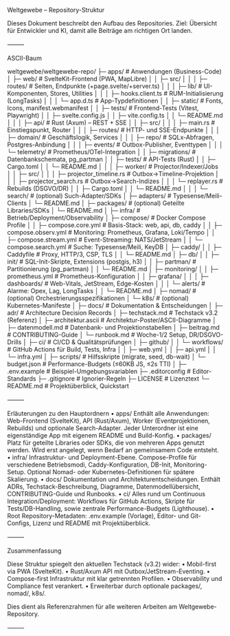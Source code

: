 Weltgewebe – Repository-Struktur

Dieses Dokument beschreibt den Aufbau des Repositories.
Ziel: Übersicht für Entwickler und KI, damit alle Beiträge am richtigen Ort landen.

⸻

ASCII-Baum

weltgewebe/weltgewebe-repo/
├─ apps/                       # Anwendungen (Business-Code)
│  ├─ web/                      # SvelteKit-Frontend (PWA, MapLibre)
│  │  ├─ src/
│  │  │  ├─ routes/             # Seiten, Endpunkte (+page.svelte/+server.ts)
│  │  │  ├─ lib/                # UI-Komponenten, Stores, Utilities
│  │  │  ├─ hooks.client.ts     # RUM-Initialisierung (LongTasks)
│  │  │  └─ app.d.ts            # App-Typdefinitionen
│  │  ├─ static/                # Fonts, Icons, manifest.webmanifest
│  │  ├─ tests/                 # Frontend-Tests (Vitest, Playwright)
│  │  ├─ svelte.config.js
│  │  ├─ vite.config.ts
│  │  └─ README.md
│  │
│  ├─ api/                      # Rust (Axum) – REST + SSE
│  │  ├─ src/
│  │  │  ├─ main.rs             # Einstiegspunkt, Router
│  │  │  ├─ routes/             # HTTP- und SSE-Endpunkte
│  │  │  ├─ domain/             # Geschäftslogik, Services
│  │  │  ├─ repo/               # SQLx-Abfragen, Postgres-Anbindung
│  │  │  ├─ events/             # Outbox-Publisher, Eventtypen
│  │  │  └─ telemetry/          # Prometheus/OTel-Integration
│  │  ├─ migrations/            # Datenbankschemata, pg_partman
│  │  ├─ tests/                 # API-Tests (Rust)
│  │  ├─ Cargo.toml
│  │  └─ README.md
│  │
│  ├─ worker/                   # Projector/Indexer/Jobs
│  │  ├─ src/
│  │  │  ├─ projector_timeline.rs # Outbox→Timeline-Projektion
│  │  │  ├─ projector_search.rs   # Outbox→Search-Indizes
│  │  │  └─ replayer.rs           # Rebuilds (DSGVO/DR)
│  │  ├─ Cargo.toml
│  │  └─ README.md
│  │
│  └─ search/                   # (optional) Such-Adapter/SDKs
│     ├─ adapters/              # Typesense/Meili-Clients
│     └─ README.md
│
├─ packages/                    # (optional) Geteilte Libraries/SDKs
│  └─ README.md
│
├─ infra/                       # Betrieb/Deployment/Observability
│  ├─ compose/                  # Docker Compose Profile
│  │  ├─ compose.core.yml       # Basis-Stack: web, api, db, caddy
│  │  ├─ compose.observ.yml     # Monitoring: Prometheus, Grafana, Loki/Tempo
│  │  ├─ compose.stream.yml     # Event-Streaming: NATS/JetStream
│  │  └─ compose.search.yml     # Suche: Typesense/Meili, KeyDB
│  ├─ caddy/
│  │  ├─ Caddyfile              # Proxy, HTTP/3, CSP, TLS
│  │  └─ README.md
│  ├─ db/
│  │  ├─ init/                  # SQL-Init-Skripte, Extensions (postgis, h3)
│  │  ├─ partman/               # Partitionierung (pg_partman)
│  │  └─ README.md
│  ├─ monitoring/
│  │  ├─ prometheus.yml         # Prometheus-Konfiguration
│  │  ├─ grafana/
│  │  │  ├─ dashboards/         # Web-Vitals, JetStream, Edge-Kosten
│  │  │  └─ alerts/             # Alarme: Opex, Lag, LongTasks
│  │  └─ README.md
│  ├─ nomad/                    # (optional) Orchestrierungsspezifikationen
│  └─ k8s/                      # (optional) Kubernetes-Manifeste
│
├─ docs/                        # Dokumentation & Entscheidungen
│  ├─ adr/                      # Architecture Decision Records
│  ├─ techstack.md              # Techstack v3.2 (Referenz)
│  ├─ architektur.ascii         # Architektur-Poster/ASCII-Diagramme
│  ├─ datenmodell.md            # Datenbank- und Projektionstabellen
│  ├─ beitrag.md                # CONTRIBUTING-Guide
│  └─ runbook.md                # Woche-1/2 Setup, DR/DSGVO-Drills
│
├─ ci/                          # CI/CD & Qualitätsprüfungen
│  ├─ github/
│  │  └─ workflows/             # GitHub Actions für Build, Tests, Infra
│  │     ├─ web.yml
│  │     ├─ api.yml
│  │     └─ infra.yml
│  ├─ scripts/                  # Hilfsskripte (migrate, seed, db-wait)
│  └─ budget.json               # Performance-Budgets (≤60KB JS, ≤2s TTI)
│
├─ .env.example                 # Beispiel-Umgebungsvariablen
├─ .editorconfig                # Editor-Standards
├─ .gitignore                   # Ignorier-Regeln
├─ LICENSE                      # Lizenztext
└─ README.md                    # Projektüberblick, Quickstart


⸻

Erläuterungen zu den Hauptordnern
	•	apps/
Enthält alle Anwendungen: Web-Frontend (SvelteKit), API (Rust/Axum), Worker (Eventprojektionen, Rebuilds) und optionale Search-Adapter. Jeder Unterordner ist eine eigenständige App mit eigenem README und Build-Konfig.
	•	packages/
Platz für geteilte Libraries oder SDKs, die von mehreren Apps genutzt werden. Wird erst angelegt, wenn Bedarf an gemeinsamem Code entsteht.
	•	infra/
Infrastruktur- und Deployment-Ebene. Compose-Profile für verschiedene Betriebsmodi, Caddy-Konfiguration, DB-Init, Monitoring-Setup. Optional Nomad- oder Kubernetes-Definitionen für spätere Skalierung.
	•	docs/
Dokumentation und Architekturentscheidungen. Enthält ADRs, Techstack-Beschreibung, Diagramme, Datenmodellübersicht, CONTRIBUTING-Guide und Runbooks.
	•	ci/
Alles rund um Continuous Integration/Deployment: Workflows für GitHub Actions, Skripte für Tests/DB-Handling, sowie zentrale Performance-Budgets (Lighthouse).
	•	Root
Repository-Metadaten: .env.example (Vorlage), Editor- und Git-Configs, Lizenz und README mit Projektüberblick.

⸻

Zusammenfassung

Diese Struktur spiegelt den aktuellen Techstack (v3.2) wider:
	•	Mobil-first via PWA (SvelteKit).
	•	Rust/Axum API mit Outbox/JetStream-Eventing.
	•	Compose-first Infrastruktur mit klar getrennten Profilen.
	•	Observability und Compliance fest verankert.
	•	Erweiterbar durch optionale packages/, nomad/, k8s/.

Dies dient als Referenzrahmen für alle weiteren Arbeiten am Weltgewebe-Repository.

⸻